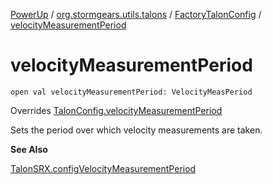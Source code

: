 [PowerUp](../../index.md) / [org.stormgears.utils.talons](../index.md) / [FactoryTalonConfig](index.md) / [velocityMeasurementPeriod](./velocity-measurement-period.md)

# velocityMeasurementPeriod

`open val velocityMeasurementPeriod: VelocityMeasPeriod`

Overrides [TalonConfig.velocityMeasurementPeriod](../-talon-config/velocity-measurement-period.md)

Sets the period over which velocity measurements are taken.

**See Also**

[TalonSRX.configVelocityMeasurementPeriod](#)

